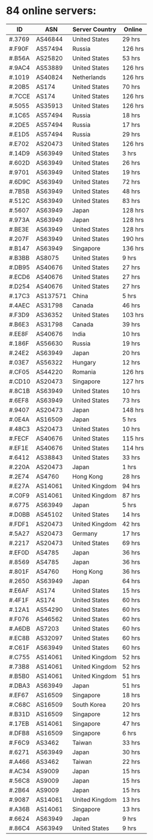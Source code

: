# 84 online servers:

| ID | ASN | Server Country | Online |
| ------ | ------ | ------ | ------ |
| #.3769 | AS46844 | United States | 29 hrs |
| #.F90F | AS57494 | Russia | 126 hrs |
| #.B56A | AS25820 | United States | 53 hrs |
| #.9AC4 | AS53889 | United States | 126 hrs |
| #.1019 | AS40824 | Netherlands | 126 hrs |
| #.20B5 | AS174 | United States | 70 hrs |
| #.7CCE | AS174 | United States | 126 hrs |
| #.5055 | AS35913 | United States | 126 hrs |
| #.1C65 | AS57494 | Russia | 18 hrs |
| #.2DE5 | AS57494 | Russia | 17 hrs |
| #.E1D5 | AS57494 | Russia | 29 hrs |
| #.E702 | AS20473 | United States | 126 hrs |
| #.14D9 | AS63949 | United States | 3 hrs |
| #.602D | AS63949 | United States | 26 hrs |
| #.9701 | AS63949 | United States | 19 hrs |
| #.6D9C | AS63949 | United States | 72 hrs |
| #.7B5B | AS63949 | United States | 48 hrs |
| #.512C | AS63949 | United States | 83 hrs |
| #.5607 | AS63949 | Japan | 128 hrs |
| #.973A | AS63949 | Japan | 128 hrs |
| #.BE3E | AS63949 | United States | 128 hrs |
| #.207F | AS63949 | United States | 190 hrs |
| #.B147 | AS63949 | Singapore | 136 hrs |
| #.B3BB | AS8075 | United States | 9 hrs |
| #.DB95 | AS40676 | United States | 27 hrs |
| #.ECD6 | AS40676 | United States | 27 hrs |
| #.D254 | AS40676 | United States | 27 hrs |
| #.17C3 | AS137571 | China | 5 hrs |
| #.4AEC | AS31798 | Canada | 46 hrs |
| #.F3D9 | AS36352 | United States | 103 hrs |
| #.B6E3 | AS31798 | Canada | 39 hrs |
| #.EE8F | AS40676 | India | 10 hrs |
| #.186F | AS56630 | Russia | 19 hrs |
| #.24E2 | AS63949 | Japan | 20 hrs |
| #.03E7 | AS56322 | Hungary | 12 hrs |
| #.CF05 | AS44220 | Romania | 126 hrs |
| #.CD10 | AS20473 | Singapore | 127 hrs |
| #.8C1B | AS63949 | United States | 10 hrs |
| #.6EF8 | AS63949 | United States | 73 hrs |
| #.9407 | AS20473 | Japan | 148 hrs |
| #.0E4A | AS16509 | Japan | 5 hrs |
| #.48C3 | AS20473 | United States | 10 hrs |
| #.FECF | AS40676 | United States | 115 hrs |
| #.EF1E | AS40676 | United States | 114 hrs |
| #.6412 | AS38843 | United States | 33 hrs |
| #.220A | AS20473 | Japan | 1 hrs |
| #.2E74 | AS4760 | Hong Kong | 28 hrs |
| #.E27A | AS14061 | United Kingdom | 94 hrs |
| #.C0F9 | AS14061 | United Kingdom | 87 hrs |
| #.6775 | AS63949 | Japan | 5 hrs |
| #.D0BB | AS45102 | United States | 14 hrs |
| #.FDF1 | AS20473 | United Kingdom | 42 hrs |
| #.5A27 | AS20473 | Germany | 17 hrs |
| #.2217 | AS20473 | United States | 69 hrs |
| #.EF0D | AS4785 | Japan | 36 hrs |
| #.8569 | AS4785 | Japan | 36 hrs |
| #.801F | AS4760 | Hong Kong | 36 hrs |
| #.2650 | AS63949 | Japan | 64 hrs |
| #.E6AF | AS174 | United States | 15 hrs |
| #.4F1F | AS174 | United States | 60 hrs |
| #.12A1 | AS54290 | United States | 60 hrs |
| #.F076 | AS46562 | United States | 60 hrs |
| #.A6DB | AS7203 | United States | 60 hrs |
| #.EC8B | AS32097 | United States | 60 hrs |
| #.C61F | AS63949 | United States | 60 hrs |
| #.C755 | AS14061 | United Kingdom | 52 hrs |
| #.73B8 | AS14061 | United Kingdom | 52 hrs |
| #.B5B0 | AS14061 | United Kingdom | 51 hrs |
| #.DBA3 | AS63949 | Japan | 51 hrs |
| #.EF67 | AS16509 | Singapore | 18 hrs |
| #.C68C | AS16509 | South Korea | 20 hrs |
| #.B31D | AS16509 | Singapore | 12 hrs |
| #.17EB | AS14061 | Singapore | 47 hrs |
| #.DFB8 | AS16509 | Singapore | 6 hrs |
| #.F6C9 | AS3462 | Taiwan | 33 hrs |
| #.6271 | AS63949 | Japan | 30 hrs |
| #.A466 | AS3462 | Taiwan | 22 hrs |
| #.AC34 | AS9009 | Japan | 15 hrs |
| #.56C8 | AS9009 | Japan | 15 hrs |
| #.2B64 | AS9009 | Japan | 15 hrs |
| #.9087 | AS14061 | United Kingdom | 13 hrs |
| #.A36B | AS14061 | Singapore | 13 hrs |
| #.6624 | AS63949 | Japan | 9 hrs |
| #.86C4 | AS63949 | United States | 9 hrs |

